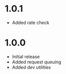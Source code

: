# 1.0.1

- Added rate check

# 1.0.0

- Initial release
- Added request queuing
- Added dev utilities
